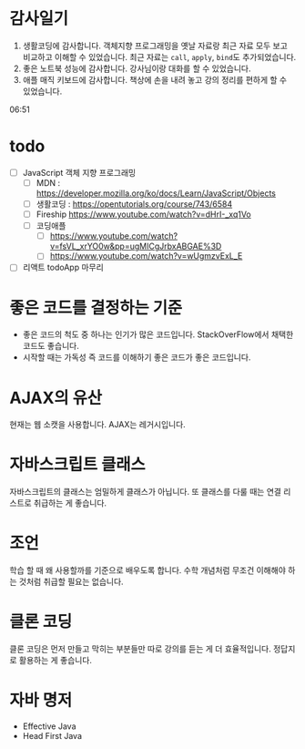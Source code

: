 # 감사일기

1. 생활코딩에 감사합니다. 객체지향 프로그래밍을 옛날 자료랑 최근 자료 모두 보고 비교하고 이해할 수 있었습니다. 최근 자료는 `call`, `apply`, `bind`도 추가되었습니다.
2. 좋은 노트북 성능에 감사합니다. 강사님이랑 대화를 할 수 있었습니다.
3. 애플 매직 키보드에 감사합니다. 책상에 손을 내려 놓고 강의 정리를 편하게 할 수 있었습니다.

06:51

# todo
- [ ] JavaScript 객체 지향 프로그래밍
    - [ ] MDN : https://developer.mozilla.org/ko/docs/Learn/JavaScript/Objects
    - [ ] 생활코딩 : https://opentutorials.org/course/743/6584
    - [ ] Fireship https://www.youtube.com/watch?v=dHrI-_xq1Vo
    - [ ] 코딩애플 
        - [ ] https://www.youtube.com/watch?v=fsVL_xrYO0w&pp=ugMICgJrbxABGAE%3D
        - [ ] https://www.youtube.com/watch?v=wUgmzvExL_E
- [ ] 리액트 todoApp 마무리

# 좋은 코드를 결정하는 기준
- 좋은 코드의 척도 중 하나는 인기가 많은 코드입니다. StackOverFlow에서 채택한 코드도 좋습니다.
- 시작할 때는 가독성 즉 코드를 이해하기 좋은 코드가 좋은 코드입니다.

# AJAX의 유산
현재는 웹 소캣을 사용합니다. AJAX는 레거시입니다.

# 자바스크립트 클래스
자바스크립트의 클래스는 엄밀하게 클래스가 아닙니다. 또 클래스를 다룰 때는 연결 리스트로 취급하는 게 좋습니다.

# 조언
학습 할 때 왜 사용할까를 기준으로 배우도록 합니다. 수학 개념처럼 무조건 이해해야 하는 것처럼 취급할 필요는 없습니다.

# 클론 코딩
클론 코딩은 먼저 만들고 막히는 부분들만 따로 강의를 듣는 게 더 효율적입니다. 정답지로 활용하는 게 좋습니다.

# 자바 명저
- Effective Java
- Head First Java
